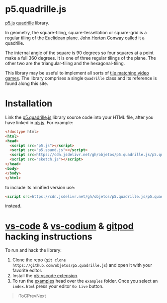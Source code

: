# p5.quadrille.js

[p5.js](https://p5js.org/) [quadrille](https://en.wikipedia.org/wiki/Square_tiling) library.

In geometry, the square-tiling, square-tessellation or square-grid is a regular tiling of the Euclidean plane. [John Horton Conway](https://en.wikipedia.org/wiki/John_Horton_Conway) called it a quadrille.

The internal angle of the square is 90 degrees so four squares at a point make a full 360 degrees. It is one of three regular tilings of the plane. The other two are the triangular-tiling and the hexagonal-tiling.

This library may be useful to implement all sorts of [tile matching video games](https://en.wikipedia.org/wiki/Tile-matching_video_game). The library comprises a single `Quadrille` class and its reference is found along this site.

# Installation

Link the [p5.quadrille.js](https://github.com/objetos/p5.quadrille.js/blob/master/p5.quadrille.js) library source code into your HTML file, after you have linked in [p5.js](https://p5js.org/libraries/). For example:

```html
<!doctype html>
<html>
<head>
  <script src="p5.js"></script>
  <script src="p5.sound.js"></script>
  <script src=https://cdn.jsdelivr.net/gh/objetos/p5.quadrille.js/p5.quadrille.js></script>
  <script src="sketch.js"></script>
</head>
<body>
</body>
</html>
```

to include its minified version use:

```html
<script src=https://cdn.jsdelivr.net/gh/objetos/p5.quadrille.js/p5.quadrille.min.js></script>
```

instead.

# [vs-code](https://code.visualstudio.com/) & [vs-codium](https://vscodium.com/) & [gitpod](https://www.gitpod.io/) hacking instructions

To run and hack the library:

1. Clone the repo (`git clone https://github.com/objetos/p5.quadrille.js`) and open it with your favorite editor.
2. Install the [p5-vscode extension](https://marketplace.visualstudio.com/items?itemName=samplavigne.p5-vscode).
3. To run the [examples](https://github.com/objetos/p5.quadrille.js/blob/master/examples) head over the `examples` folder. Once you select an `index.html` press your editor `Go Live` button.

> :ToCPrevNext
